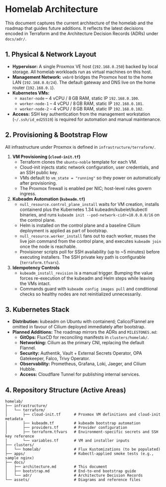# Homelab Architecture

This document captures the current architecture of the homelab and the roadmap that guides future additions. It reflects the latest decisions encoded in Terraform and the Architecture Decision Records (ADRs) under `docs/adr/`.

## 1. Physical & Network Layout

- **Hypervisor:** A single Proxmox VE host (`192.168.0.250`) backed by local storage. All homelab workloads run as virtual machines on this host.
- **Management Network:** `vmbr0` bridges the Proxmox host to the home LAN (`192.168.0.0/24`). The default gateway and DNS live on the home router (`192.168.0.1`).
- **Kubernetes VMs:**
  - `master-node` – 4 vCPU / 8 GB RAM, static IP `192.168.0.100`.
  - `worker-node-1` – 4 vCPU / 8 GB RAM, static IP `192.168.0.101`.
  - `worker-node-2` – 4 vCPU / 8 GB RAM, static IP `192.168.0.102`.
- **Access:** SSH key authentication from the management workstation (`~/.ssh/id_ed25519`) is required for automation and manual maintenance.

## 2. Provisioning & Bootstrap Flow

All infrastructure under Proxmox is defined in `infrastructure/terraform/`.

1. **VM Provisioning (`cloud-init.tf`)**
   - Terraform clones the `ubuntu-noble` template for each VM.
   - Cloud-init injects static network configuration, user credentials, and an SSH public key.
   - VMs default to `vm_state = "running"` so they power on automatically after provisioning.
   - The Proxmox firewall is enabled per NIC; host-level rules govern ingress.
2. **Kubeadm Automation (`kubeadm.tf`)**
   - `null_resource.control_plane_install` waits for VM creation, installs containerd plus the Kubernetes 1.34 kubeadm/kubelet/kubectl binaries, and runs `kubeadm init --pod-network-cidr=10.0.0.0/16` on the control plane.
   - Helm is installed on the control plane and a baseline Cilium deployment is applied as part of bootstrap.
   - `null_resource.worker_install` fans out to each worker, reuses the live join command from the control plane, and executes `kubeadm join` once the node is reachable.
   - Provisioner scripts poll for SSH availability (up to ~5 minutes) before executing installers. The SSH private key path is configurable (`terraform.tfvars`).
3. **Idempotency Controls**
   - `kubeadm_install_revision` is a manual trigger. Bumping the value forces re-execution of the kubeadm and Helm steps while leaving the VMs intact.
   - Commands guard with `kubeadm config images pull` and conditional checks so healthy nodes are not reinitialized unnecessarily.

## 3. Kubernetes Stack

- **Distribution:** kubeadm on Ubuntu with containerd; Calico/Flannel are omitted in favour of Cilium deployed immediately after bootstrap.
- **Planned Additions:** The roadmap mirrors the ADRs and `MILESTONES.md`:
  - **GitOps:** FluxCD for reconciling manifests in `clusters/homelab/`.
  - **Networking:** Cilium as the primary CNI, replacing the default Flannel.
  - **Security:** Authentik, Vault + External Secrets Operator, OPA Gatekeeper, Falco, Trivy Operator.
  - **Observability:** Prometheus, Grafana, Loki, Jaeger, and Cilium Hubble.
  - **Access:** Cloudflare Tunnel for publishing internal services.

## 4. Repository Structure (Active Areas)

```
homelab/
├── infrastructure/
│   └── terraform/
│       ├── cloud-init.tf      # Proxmox VM definitions and cloud-init metadata
│       ├── kubeadm.tf         # kubeadm bootstrap automation
│       ├── providers.tf       # Provider configuration
│       ├── terraform.tfvars   # Environment-specific secrets and SSH key reference
│       └── variables.tf       # VM and installer inputs
├── clusters/
│   └── homelab/               # Flux Kustomizations (to be populated)
├── apps/                      # Kubectl-applied smoke tests (e.g., sample nginx)
├── docs/
│   ├── architecture.md        # This document
│   ├── bootstrap.md           # End-to-end bootstrap guide
│   └── adr/                   # Architecture Decision Records
└── assets/                    # Diagrams and reference files
```
